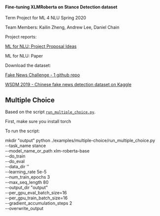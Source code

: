 #### Fine-tuning XLMRoberta on Stance Detection dataset

Term Project for ML 4 NLU Spring 2020

Team Members: Kailin Zheng, Andrew Lee, Daniel Chain

Project reports:

[ML for NLU: Project Proposal Ideas](https://docs.google.com/document/d/12sBCYTukK23mchlKxJwZbAb8vDIgQvKfEPZajhtlcFY/edit)

ML for NLU: Paper

Download the dataset:

[Fake News Challenge - 1 github repo](https://github.com/FakeNewsChallenge/fnc-1)

[WSDM 2019 - Chinese fake news detection dataset on Kaggle](https://www.kaggle.com/c/fake-news-pair-classification-challenge/data)


## Multiple Choice

Based on the script [`run_multiple_choice.py`]().

First, make sure you install torch

To run the script:

mkdir "output"
python ./examples/multiple-choice/run_multiple_choice.py \
--task_name stance \
--model_name_or_path xlm-roberta-base \
--do_train \
--do_eval \
--data_dir '' \
--learning_rate 5e-5 \
--num_train_epochs 3 \
--max_seq_length 80 \
--output_dir "output" \
--per_gpu_eval_batch_size=16 \
--per_gpu_train_batch_size=16 \
--gradient_accumulation_steps 2 \
--overwrite_output
